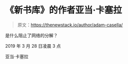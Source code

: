 # 《新书库》的作者亚当·卡塞拉

> 原文：<https://thenewstack.io/author/adam-casella/>

是什么阻止了网络的分解？

2019 年 3 月 28 日凌晨 3 点

亚当·卡塞拉